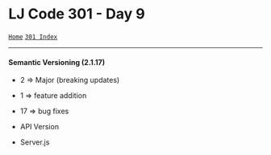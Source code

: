 # LJ Code 301 - Day 9
[`Home`](../README.md)
[`301 Index`](301_README.md)
<hr>

#### Semantic Versioning (2.1.17)
- 2 => Major (breaking updates)
- 1 => feature addition
- 17 => bug fixes


- API Version
- Server.js
